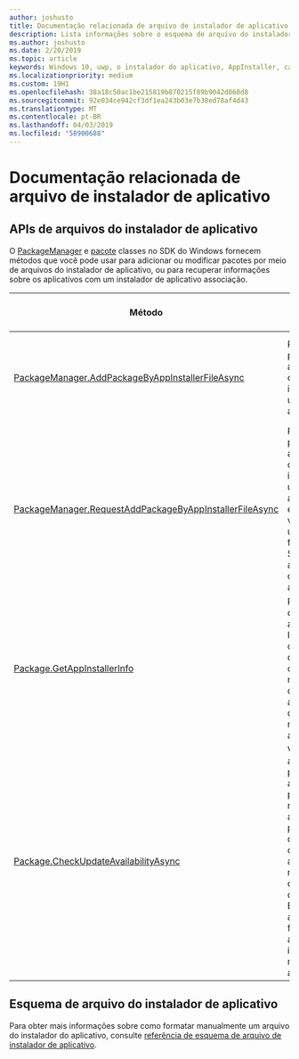 ```yaml
---
author: joshusto
title: Documentação relacionada de arquivo de instalador de aplicativo
description: Lista informações sobre o esquema de arquivo do instalador de aplicativos e APIs.
ms.author: joshusto
ms.date: 2/20/2019
ms.topic: article
keywords: Windows 10, uwp, o instalador do aplicativo, AppInstaller, carregar, API, XML, esquema
ms.localizationpriority: medium
ms.custom: 19H1
ms.openlocfilehash: 38a18c50ac1be215819b870215f89b9042d060d8
ms.sourcegitcommit: 92e034ce942cf3df1ea243b03e7b38ed78af4d43
ms.translationtype: MT
ms.contentlocale: pt-BR
ms.lasthandoff: 04/03/2019
ms.locfileid: "58900688"
---
```

# <a name="related-app-installer-file-documentation"></a>Documentação relacionada de arquivo de instalador de aplicativo

## <a name="app-installer-file-apis"></a>APIs de arquivos do instalador de aplicativo

O [PackageManager](https://docs.microsoft.com/uwp/api/windows.management.deployment.packagemanager) e [pacote](https://docs.microsoft.com/uwp/api/windows.applicationmodel.package) classes no SDK do Windows fornecem métodos que você pode usar para adicionar ou modificar pacotes por meio de arquivos do instalador de aplicativo, ou para recuperar informações sobre os aplicativos com um instalador de aplicativo associação.

|  Método  |  Descrição | Versão mínima suportada |
|----------|--------------|-------------------|
|  [PackageManager.AddPackageByAppInstallerFileAsync](https://docs.microsoft.com/uwp/api/windows.management.deployment.packagemanager.addpackagebyappinstallerfileasync)  | Permite que os pacotes de aplicativo único ou vários ser instalado com um arquivo appinstaller. | Windows 10 Fall Creators Update (versão 1709, build 16299)   |
|  [PackageManager.RequestAddPackageByAppInstallerFileAsync](https://docs.microsoft.com/uwp/api/windows.management.deployment.packagemanager.requestaddpackagebyappinstallerfileasync)  | Permite que os pacotes de aplicativo único ou vários ser instalado com um arquivo appinstaller. Isso executará uma verificação de usuário e de filtro do SmartScreen antes de instalar o pacote de aplicativo (s). | Windows 10 Fall Creators Update (versão 1709, build 16299)       |
|  [Package.GetAppInstallerInfo](https://docs.microsoft.com/uwp/api/windows.applicationmodel.package.getappinstallerinfo)  | Retorna o local do arquivo appinstaller xml. Isso permite que os desenvolvedores de aplicativos recuperar o local do arquivo appinstaller xml quando necessário, seu aplicativo. | Windows 10, versão 1809 (build 17763) |
|  [Package.CheckUpdateAvailabilityAsync](https://docs.microsoft.com/uwp/api/windows.applicationmodel.package.checkupdateavailabilityasync)  | Verifica se há atualizações para o pacote de aplicativo principal listados no arquivo appinstaller. Ele permite que o desenvolvedor determinar se as atualizações são necessárias devido à política de appinstaller. Este método atualmente só funciona para aplicativos instalados por meio de arquivos appinstaller. | Windows 10, versão 1809 (build 17763) |

## <a name="app-installer-file-schema"></a>Esquema de arquivo do instalador de aplicativo

Para obter mais informações sobre como formatar manualmente um arquivo do instalador do aplicativo, consulte [referência de esquema de arquivo de instalador de aplicativo](https://docs.microsoft.com/en-us/uwp/schemas/appinstallerschema/app-installer-file).
